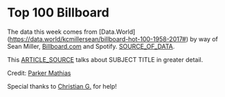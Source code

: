 # Top 100 Billboard

The data this week comes from [Data.World] (https://data.world/kcmillersean/billboard-hot-100-1958-2017#) by way of Sean Miller, [Billboard.com](http://billboard.com/) and Spotify. [SOURCE_OF_DATA](URL_TO_DATA). 

This [ARTICLE_SOURCE](https://www.billboard.com/articles/business/chart-beat/9335811/drake-breaks-record-most-hot-100-entries) talks about SUBJECT TITLE in greater detail.

Credit: [Parker Mathias](https://twitter.com/ParkerKMathias)

Special thanks to [Christian G.](https://twitter.com/c_gebhard) for help!

